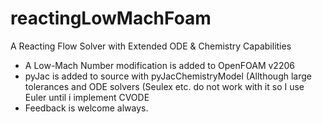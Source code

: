 # reactingLowMachFoam
A Reacting Flow Solver with Extended ODE &amp; Chemistry Capabilities

* A Low-Mach Number modification is added to OpenFOAM v2206
* pyJac is added to source with pyJacChemistryModel (Allthough large tolerances and ODE solvers (Seulex etc. do not work with it so I use Euler until i implement CVODE
* Feedback is welcome always.
